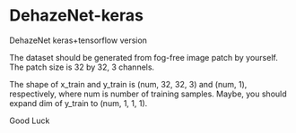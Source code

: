 # DehazeNet-keras
DehazeNet keras+tensorflow version


The dataset should be generated from fog-free image patch by yourself. The patch size is 32 by 32, 3 channels.

The shape of x_train and y_train is (num, 32, 32, 3) and (num, 1), respectively, where num is number of training samples. 
Maybe, you should expand dim of y_train to (num, 1, 1, 1).

Good Luck

